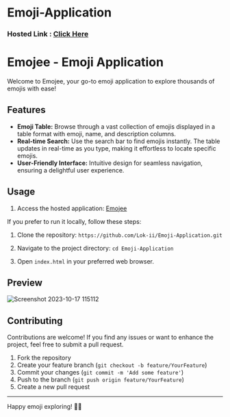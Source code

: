 # Emoji-Application

### Hosted Link : <a href= "https://lok-ii.github.io/Emoji-Application/">Click Here </a>

# Emojee - Emoji Application

Welcome to Emojee, your go-to emoji application to explore thousands of emojis with ease!

## Features

- **Emoji Table:** Browse through a vast collection of emojis displayed in a table format with emoji, name, and description columns.
- **Real-time Search:** Use the search bar to find emojis instantly. The table updates in real-time as you type, making it effortless to locate specific emojis.
- **User-Friendly Interface:** Intuitive design for seamless navigation, ensuring a delightful user experience.

## Usage

1. Access the hosted application: [Emojee](https://lok-ii.github.io/Emoji-Application/)

If you prefer to run it locally, follow these steps:

1. Clone the repository: `https://github.com/Lok-ii/Emoji-Application.git`

2. Navigate to the project directory: `cd Emoji-Application`

3. Open `index.html` in your preferred web browser.

## Preview

![Screenshot 2023-10-17 115112](https://github.com/Lok-ii/Emoji-Application/assets/129180844/5c3066b7-4681-471d-b5c5-69d38cddca8c)


## Contributing

Contributions are welcome! If you find any issues or want to enhance the project, feel free to submit a pull request.

1. Fork the repository
2. Create your feature branch (`git checkout -b feature/YourFeature`)
3. Commit your changes (`git commit -m 'Add some feature'`)
4. Push to the branch (`git push origin feature/YourFeature`)
5. Create a new pull request


---

Happy emoji exploring! 🎉✨

